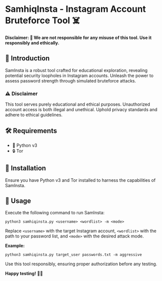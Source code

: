 # SamhiqInsta - Instagram Account Bruteforce Tool ☠️

**Disclaimer: 🚨 We are not responsible for any misuse of this tool. Use it responsibly and ethically.**

## 🚀 Introduction

SamInsta is a robust tool crafted for educational exploration, revealing potential security loopholes in Instagram accounts. Unleash the power to assess password strength through simulated bruteforce attacks.

### ⚠️ Disclaimer

This tool serves purely educational and ethical purposes. Unauthorized account access is both illegal and unethical. Uphold privacy standards and adhere to ethical guidelines.

## 🛠️ Requirements

- 🐍 Python v3
- 🔒 Tor

## 🔧 Installation

Ensure you have Python v3 and Tor installed to harness the capabilities of SamInsta.

## 🚀 Usage

Execute the following command to run SamInsta:

```
python3 samhiqinsta.py <username> <wordlist> -m <mode>
```

Replace `<username>` with the target Instagram account, `<wordlist>` with the path to your password list, and `<mode>` with the desired attack mode.

**Example:**
```
python3 samhiqinsta.py target_user passwords.txt -m aggressive
```

Use this tool responsibly, ensuring proper authorization before any testing.

**Happy testing!** 🚀🔐
